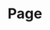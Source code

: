 # Page <img src='https://tq.tahakara.dev/favicon.ico?Page' style='display:none; height: 50px; width: 50px;'></img>

